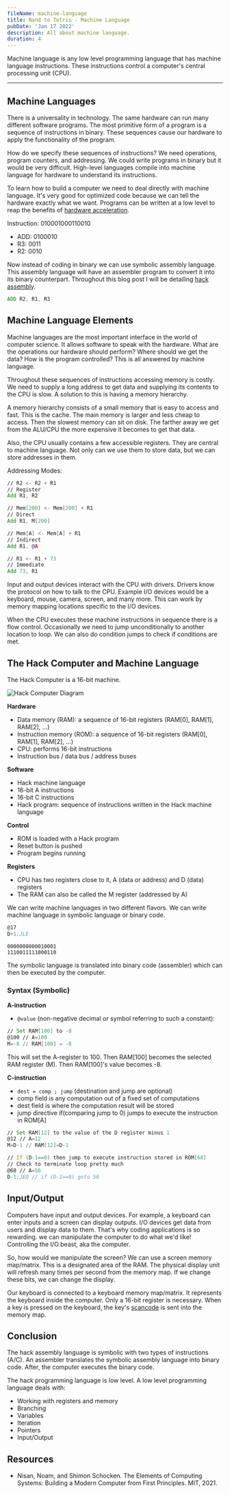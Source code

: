```yaml
---
fileName: machine-language
title: Nand to Tetris - Machine Language
pubDate: 'Jan 17 2022'
description: All about machine language.
duration: 4
---
```


Machine language is any low level programming language that has machine language instructions. These instructions control a computer's central processing unit (CPU).

---

## Machine Languages

There is a universality in technology. The same hardware can run many different software programs. The most primitive form of a program is a sequence of instructions in binary. These sequences cause our hardware to apply the functionality of the program.

How do we specify these sequences of instructions? We need operations, program counters, and addressing. We could write programs in binary but it would be very difficult. High-level languages compile into machine language for hardware to understand its instructions.

To learn how to build a computer we need to deal directly with machine language. It's very good for optimized code because we can tell the hardware exactly what we want. Programs can be written at a low level to reap the benefits of [hardware acceleration](https://en.wikipedia.org/wiki/Hardware_acceleration).

Instruction: 010001000110010

- ADD: 0100010
- R3: 0011
- R2: 0010

Now instead of coding in binary we can use symbolic assembly language. This assembly language will have an assembler program to convert it into its binary counterpart. Throughout this blog post I will be detailing [hack assembly](<https://en.wikipedia.org/wiki/Hack_computer#Instruction_set_architecture_(ISA)_and_machine_language>).

```asm
ADD R2, R1, R3
```

## Machine Language Elements

Machine languages are the most important interface in the world of computer science. It allows software to speak with the hardware. What are the operations our hardware should perform? Where should we get the data? How is the program controlled? This is all answered by machine language.

Throughout these sequences of instructions accessing memory is costly. We need to supply a long address to get data and supplying its contents to the CPU is slow. A solution to this is having a memory hierarchy.

A memory hierarchy consists of a small memory that is easy to access and fast. This is the cache. The main memory is larger and less cheap to access. Then the slowest memory can sit on disk. The farther away we get from the ALU/CPU the more expensive it becomes to get that data.

Also, the CPU usually contains a few accessible registers. They are central to machine language. Not only can we use them to store data, but we can store addresses in them.

Addressing Modes:

```asm
// R2 <- R2 + R1
// Register
Add R1, R2
```

```asm
// Mem[200] <- Mem[200] + R1
// Direct
Add R1, M[200]
```

```asm
// Mem[A] <- Mem[A] + R1
// Indirect
Add R1, @A
```

```asm
// R1 <- R1 + 73
// Immediate
Add 73, R1
```

Input and output devices interact with the CPU with drivers. Drivers know the protocol on how to talk to the CPU. Example I/O devices would be a keyboard, mouse, camera, screen, and many more. This can work by memory mapping locations specific to the I/O devices.

When the CPU executes these machine instructions in sequence there is a flow control. Occasionally we need to jump unconditionally to another location to loop. We can also do condition jumps to check if conditions are met.

## The Hack Computer and Machine Language

The Hack Computer is a 16-bit machine.

![Hack Computer Diagram](/nand-tetris/Hack_Diagram.png)

**Hardware**

- Data memory (RAM): a sequence of 16-bit registers (RAM[0], RAM[1], RAM[2], ...)
- Instruction memory (ROM): a sequence of 16-bit registers (RAM[0], RAM[1], RAM[2], ...)
- CPU: performs 16-bit instructions
- Instruction bus / data bus / address buses

**Software**

- Hack machine language
- 16-bit A instructions
- 16-bit C instructions
- Hack program: sequence of instructions written in the Hack machine language

**Control**

- ROM is loaded with a Hack program
- Reset button is pushed
- Program begins running

**Registers**

- CPU has two registers close to it, A (data or address) and D (data) registers
- The RAM can also be called the M register (addressed by A)

We can write machine languages in two different flavors. We can write machine language in symbolic language or binary code.

```asm
@17
D+1;JLE
```

```
0000000000010001
1110011111000110
```

The symbolic language is translated into binary code (assembler) which can then be executed by the computer.

### Syntax (Symbolic)

**A-instruction**

- `@value` (non-negative decimal or symbol referring to such a constant):

```asm
// Set RAM[100] to -8
@100 // A=100
M=-8 // RAM[100] = -8
```

This will set the A-register to 100. Then RAM[100] becomes the selected RAM register (M). Then RAM[100]'s value becomes -8.

**C-instruction**

- `dest = comp ; jump` (destination and jump are optional)
- comp field is any computation out of a fixed set of computations
- dest field is where the computation result will be stored
- jump directive if(comparing jump to 0) jumps to execute the instruction in ROM[A]

```asm
// Set RAM[12] to the value of the D register minus 1
@12 // A=12
M=D-1 // RAM[12]=D-1
```

```asm
// If (D-1==0) then jump to execute instruction stored in ROM[68]
// Check to terminate loop pretty much
@68 // A=56
D-1;JEQ // if (D-1==0) goto 56
```

## Input/Output

Computers have input and output devices. For example, a keyboard can enter inputs and a screen can display outputs. I/O devices get data from users and display data to them. That's why coding applications is so rewarding. we can manipulate the computer to do what we'd like! Controlling the I/O beast, aka the computer.

So, how would we manipulate the screen? We can use a screen memory map/matrix. This is a designated area of the RAM. The physical display unit will refresh many times per second from the memory map. If we change these bits, we can change the display.

Our keyboard is connected to a keyboard memory map/matrix. It represents the keyboard inside the computer. Only a 16-bit register is necessary. When a key is pressed on the keyboard, the key's [scancode](https://en.wikipedia.org/wiki/Scancode) is sent into the memory map.

## Conclusion

The hack assembly language is symbolic with two types of instructions (A/C). An assembler translates the symbolic assembly language into binary code. After, the computer executes the binary code.

The hack programming language is low level. A low level programming language deals with:

- Working with registers and memory
- Branching
- Variables
- Iteration
- Pointers
- Input/Output

## Resources

- Nisan, Noam, and Shimon Schocken. The Elements of Computing Systems: Building a Modern Computer from First Principles. MIT, 2021.

